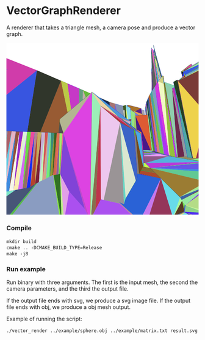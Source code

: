 # VectorGraphRenderer
A renderer that takes a triangle mesh, a camera pose and produce a vector graph.

![VectorGraphRender Teaser](https://github.com/hjwdzh/VectorGraphRenderer/raw/master/res/teaser.png)

### Compile
```
mkdir build
cmake .. -DCMAKE_BUILD_TYPE=Release
make -j8
```

### Run example
Run binary with three arguments. The first is the input mesh, the second the camera parameters, and the third the output file.

If the output file ends with svg, we produce a svg image file. If the output file ends with obj, we produce a obj mesh output.

Example of running the script:
```
./vector_render ../example/sphere.obj ../example/matrix.txt result.svg
```

